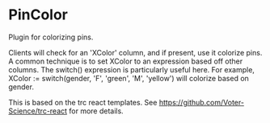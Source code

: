 # PinColor
Plugin for colorizing pins. 

Clients will check for an 'XColor' column, and if present, use it colorize pins. 
A common technique is to set XColor to an expression based off other columns. The switch() expression is particularly useful here. 
For example, XColor := switch(gender, 'F', 'green', 'M', 'yellow') will colorize based on gender. 

This is based on the trc react templates. See https://github.com/Voter-Science/trc-react for more details.
